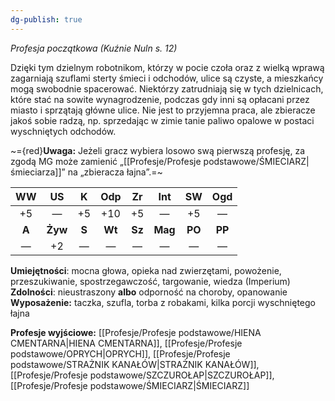 ```yaml
---
dg-publish: true
---
```

*Profesja początkowa (Kuźnie Nuln s. 12)*

Dzięki tym dzielnym robotnikom, którzy w pocie czoła oraz z wielką wprawą zagarniają szuflami sterty śmieci i odchodów, ulice są czyste, a mieszkańcy mogą swobodnie spacerować. Niektórzy zatrudniają się w tych dzielnicach, które stać na sowite wynagrodzenie, podczas gdy inni są opłacani przez miasto i sprzątają główne ulice. Nie jest to przyjemna praca, ale zbieracze jakoś sobie radzą, np. sprzedając w zimie tanie paliwo opalowe w postaci wyschniętych odchodów.

~={red}**Uwaga:** Jeżeli gracz wybiera losowo swą pierwszą profesję, za zgodą MG może zamienić „[[Profesje/Profesje podstawowe/ŚMIECIARZ\|śmieciarza]]” na „zbieracza łajna”.=~

|  WW   |   US    |   K   |  Odp   |   Zr   |   Int   |   SW   |  Ogd   |
|:-----:|:-------:|:-----:|:------:|:------:|:-------:|:------:|:------:|
|  +5   |    —    |  +5   |  +10   |   +5   |    —    |   +5   |   —    |
| **A** | **Żyw** | **S** | **Wt** | **Sz** | **Mag** | **PO** | **PP** |
|   —   |   +2    |   —   |   —    |   —    |    —    |   —    |   —    |

**Umiejętności**: mocna głowa, opieka nad zwierzętami, powożenie, przeszukiwanie, spostrzegawczość, targowanie, wiedza (Imperium)
**Zdolności**: nieustraszony **albo** odporność na choroby, opanowanie
**Wyposażenie:** taczka, szufla, torba z robakami, kilka porcji wyschniętego łajna

**Profesje wyjściowe:** [[Profesje/Profesje podstawowe/HIENA CMENTARNA\|HIENA CMENTARNA]], [[Profesje/Profesje podstawowe/OPRYCH\|OPRYCH]], [[Profesje/Profesje podstawowe/STRAŻNIK KANAŁÓW\|STRAŻNIK KANAŁÓW]], [[Profesje/Profesje podstawowe/SZCZUROŁAP\|SZCZUROŁAP]], [[Profesje/Profesje podstawowe/ŚMIECIARZ\|ŚMIECIARZ]]